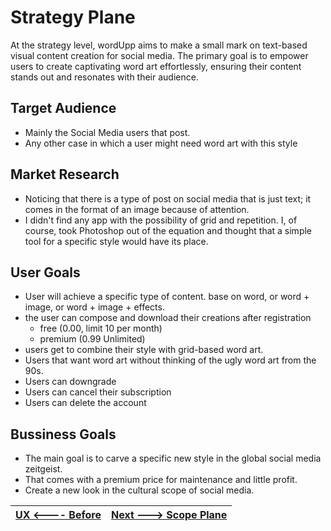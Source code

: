 # Strategy Plane

At the strategy level, wordUpp aims to make a small mark on text-based visual content creation for social media. The primary goal is to empower users to create captivating word art effortlessly, ensuring their content stands out and resonates with their audience.


## Target Audience 

- Mainly the Social Media users that post.
- Any other case in which a user might need word art with this style

## Market Research

- Noticing that there is a type of post on social media that is just text; it comes in the format of an image because of attention.
- I didn't find any app with the possibility of grid and repetition. I, of course, took Photoshop out of the equation and thought that a simple tool for a specific style would have its place.

## User Goals

- User will achieve a specific type of content. base on word, or word + image, or word + image + effects.
- the user can compose and download their creations after registration 
	- free (0.00, limit 10 per month)
	- premium (0.99 Unlimited)
- users get to combine their style with grid-based word art.
- Users that want word art without thinking of the ugly word art from the 90s.
- Users can downgrade
- Users can cancel their subscription
- Users can delete the account

## Bussiness Goals

- The main goal is to carve a specific new style in the global social media zeitgeist.
- That comes with a premium price for maintenance and little profit.
- Create a new look in the cultural scope of social media.

| [UX <---- Before](user_experience.md)  | [Next ---> Scope Plane](ux_scope.md)  |
|:----------|:----------|




